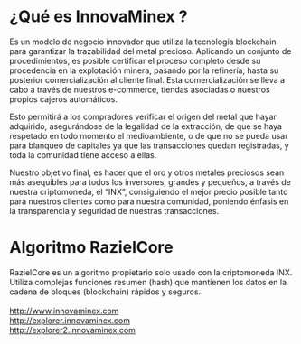 ¿Qué es InnovaMinex ?
=====================
Es un modelo de negocio innovador que utiliza la tecnología blockchain para garantizar la trazabilidad del metal precioso. Aplicando un conjunto de procedimientos, es posible certificar el proceso completo desde su procedencia en la explotación minera, pasando por la refinería, hasta su posterior comercialización al cliente final. Esta comercialización se lleva a cabo a través de nuestros e-commerce, tiendas asociadas o nuestros propios cajeros automáticos.

Esto permitirá a los compradores verificar el origen del metal que hayan adquirido, asegurándose de la legalidad de la extracción, de que se haya respetado en todo momento el medioambiente, o de que no se pueda usar para blanqueo de capitales ya que las transacciones quedan registradas, y toda la comunidad tiene acceso a ellas.

Nuestro objetivo final, es hacer que el oro y otros metales preciosos sean más asequibles para todos los inversores, grandes y pequeños, a través de nuestra criptomoneda, el “INX”, consiguiendo el mejor precio posible tanto para nuestros clientes como para nuestra comunidad, poniendo énfasis en la transparencia y seguridad de nuestras transacciones.

Algoritmo RazielCore
====================

RazielCore es un algoritmo propietario solo usado con la criptomoneda INX. Utiliza complejas funciones resumen (hash) que mantienen los datos en la cadena de bloques (blockchain) rápidos y seguros.
<br> <br>
http://www.innovaminex.com
<br>
http://explorer.innovaminex.com
<br>
http://explorer2.innovaminex.com
